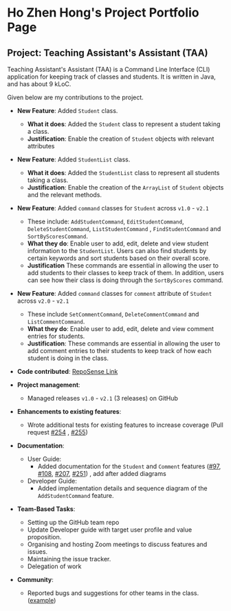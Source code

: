 # Ho Zhen Hong's Project Portfolio Page

## Project: Teaching Assistant's Assistant (TAA)
Teaching Assistant's Assistant (TAA) is a Command Line Interface (CLI) application for keeping track of classes and students.
It is written in Java, and has about 9 kLoC.

Given below are my contributions to the project.
* **New Feature**: Added `Student` class.
  * **What it does**: Added the `Student` class to represent a student taking a class.
  * **Justification**: Enable the creation of `Student` objects with relevant attributes
  
* **New Feature**: Added `StudentList` class.
    * **What it does**: Added the `StudentList` class to represent all students taking a class.
    * **Justification**: Enable the creation of the `ArrayList` of `Student` objects and the relevant methods.

* **New Feature**: Added `command` classes for `Student` across `v1.0` - `v2.1`
  * These include: `AddStudentCommand`, `EditStudentCommand`, `DeleteStudentCommand`, `ListStudentCommand`
  , `FindStudentCommand` and `SortByScoresCommand`.
  * **What they do**: Enable user to add, edit, delete and view student information to the `StudentList`.
  Users can also find students by certain keywords and sort students based on their overall score.
  * **Justification** These commands are essential in allowing the user to add students to their classes to keep 
    track of them. In addition, users can see how their class is doing through the `SortByScores` command.

* **New Feature**: Added `command` classes for `comment` attribute of `Student` across `v2.0` - `v2.1`
  * These include `SetCommentCommand`, `DeleteCommentCommand` and `ListCommentCommand`.
  * **What they do**: Enable user to add, edit, delete and view comment entries for students.
  * **Justification**: These commands are essential in allowing the user to add comment entries to their students to
  keep track of how each student is doing in the class.

* **Code contributed**: [RepoSense Link](https://nus-cs2113-ay2122s1.github.io/tp-dashboard/?search=&sort=groupTitle&sortWithin=title&since=2021-09-25&timeframe=commit&mergegroup=&groupSelect=groupByRepos&breakdown=false&tabOpen=true&tabType=authorship&tabAuthor=hozhenhong99&tabRepo=AY2122S1-CS2113T-F12-3%2Ftp%5Bmaster%5D&authorshipIsMergeGroup=false&authorshipFileTypes=docs~functional-code~test-code&authorshipIsBinaryFileTypeChecked=false)

<div style="page-break-after: always;"></div>

* **Project management**:
  * Managed releases `v1.0` - `v2.1` (3 releases) on GitHub

* **Enhancements to existing features**:
    * Wrote additional tests for existing features to increase coverage
      (Pull request [\#254](https://github.com/AY2122S1-CS2113T-F12-3/tp/pull/254/files)
  , [\#255](https://github.com/AY2122S1-CS2113T-F12-3/tp/pull/255/files))
  

* **Documentation**:
    * User Guide:
        * Added documentation for the `Student` and `Comment` features
          ([\#97](https://github.com/AY2122S1-CS2113T-F12-3/tp/pull/97/files),
          [\#108](https://github.com/AY2122S1-CS2113T-F12-3/tp/pull/108/files),
          [\#207](https://github.com/AY2122S1-CS2113T-F12-3/tp/pull/207/files),
          [\#251](https://github.com/AY2122S1-CS2113T-F12-3/tp/pull/251/files))
          , add after added diagrams
    * Developer Guide:
        * Added implementation details and sequence diagram of the `AddStudentCommand` feature.

* **Team-Based Tasks**:
  * Setting up the GitHub team repo
  * Update Developer guide with target user profile and value proposition.
  * Organising and hosting Zoom meetings to discuss features and issues.
  * Maintaining the issue tracker.
  * Delegation of work

* **Community**:
    * Reported bugs and suggestions for other teams in the class.
      ([example](https://github.com/hozhenhong99/ped/tree/main/files))